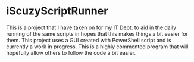 # iScuzyScriptRunner
This is a project that I have taken on for my IT Dept. to aid in the daily running of the same scripts in hopes that this makes things a bit easier for them. This project uses a GUI created with PowerShell script and is currently a work in progress. This is a highly commented program that will hopefully allow others to follow the code a bit easier.
